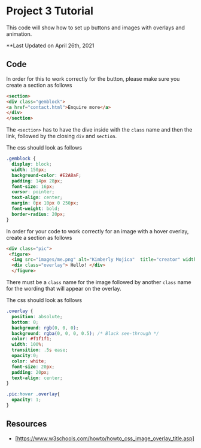 # Project 3 Tutorial
This code will show how to set up buttons and images with overlays and animation.

**Last Updated on April 26th, 2021

## Code
In order for this to work correctly for the button, please make sure you create a section as follows

``` html
<section>
<div class="gemblock">
<a href="contact.html">Enquire more</a>
</div>
</section>
```
The `<section>` has to have the dive inside with the `class` name and then the link, followed by the closing `div` and `section`.

The css should look as follows
```CSS
.gemblock {
  display: block;
  width: 150px;
  background-color: #E2A8aF;
  padding: 14px 28px;
  font-size: 16px;
  cursor: pointer;
  text-align: center;
  margin: 0px 10px 0 250px;
  font-weight: bold;
  border-radius: 20px;
}
```

In order for your code to work correctly for an image with a hover overlay, create a section as follows

```html
<div class="pic">
 <figure>
  <img src="images/me.png" alt="Kimberly Mojica"  title="creator" width=500 />
  <div class="overlay"> Hello! </div>
  </figure>

  ```
  There must be a `class` name for the image followed by another `class` name for the wording that will appear on the overlay.

  The css should look as follows
  ```CSS
  .overlay {
    position: absolute;
    bottom: 0;
    background: rgb(0, 0, 0);
    background: rgba(0, 0, 0, 0.5); /* Black see-through */
    color: #f1f1f1;
    width: 100%;
    transition: .5s ease;
    opacity:0;
    color: white;
    font-size: 20px;
    padding: 20px;
    text-align: center;
  }

  .pic:hover .overlay{
    opacity: 1;
  }
```

  ## Resources

* [https://www.w3schools.com/howto/howto_css_image_overlay_title.asp]
